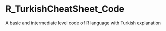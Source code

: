 # R_TurkishCheatSheet_Code
A basic and intermediate level code of R language with Turkish explanation
